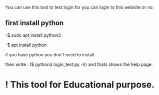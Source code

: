 You can use this tool to test login for you can login to this
website or no.

first install python
-

-$ sudo apt install python3

-$ apt install python


if you have python you don't need to install.

then write :
($ python3 login_test.py -h)
and thats shows the help page.

! This tool for Educational purpose.
=

